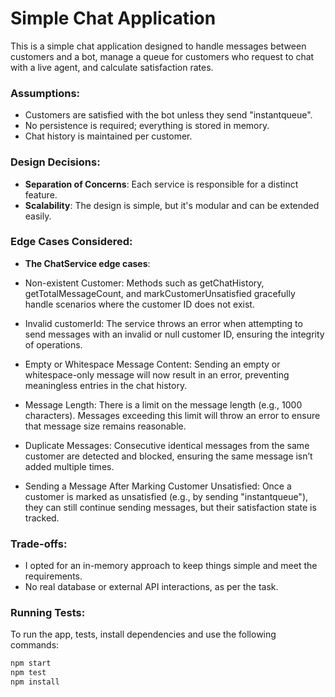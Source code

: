 # Simple Chat Application

This is a simple chat application designed to handle messages between customers and a bot, manage a queue for customers who request to chat with a live agent, and calculate satisfaction rates.

### Assumptions:
- Customers are satisfied with the bot unless they send "instantqueue".
- No persistence is required; everything is stored in memory.
- Chat history is maintained per customer.

### Design Decisions:
- **Separation of Concerns**: Each service is responsible for a distinct feature.
- **Scalability**: The design is simple, but it's modular and can be extended easily.

### Edge Cases Considered:
- **The ChatService edge cases**:

- Non-existent Customer: Methods such as getChatHistory, getTotalMessageCount, and markCustomerUnsatisfied gracefully handle scenarios where the customer ID does not exist.

- Invalid customerId: The service throws an error when attempting to send messages with an invalid or null customer ID, ensuring the integrity of operations.

- Empty or Whitespace Message Content: Sending an empty or whitespace-only message will now result in an error, preventing meaningless entries in the chat history.

- Message Length: There is a limit on the message length (e.g., 1000 characters). Messages exceeding this limit will throw an error to ensure that message size remains reasonable.

- Duplicate Messages: Consecutive identical messages from the same customer are detected and blocked, ensuring the same message isn’t added multiple times.

- Sending a Message After Marking Customer Unsatisfied: Once a customer is marked as unsatisfied (e.g., by sending "instantqueue"), they can still continue sending messages, but their satisfaction state is tracked.

### Trade-offs:
- I opted for an in-memory approach to keep things simple and meet the requirements.
- No real database or external API interactions, as per the task.

### Running Tests:
To run the app, tests, install dependencies and use the following commands:

```bash
npm start
npm test
npm install
